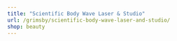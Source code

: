 ```yaml
---
title: "Scientific Body Wave Laser & Studio"
url: /grimsby/scientific-body-wave-laser-and-studio/
shop: beauty
---
```

